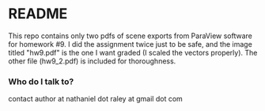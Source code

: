 # README #

This repo contains only two pdfs of scene exports from ParaView software for homework #9. I did the assignment twice just to be safe, and the image titled "hw9.pdf" is the one I want graded (I scaled the vectors properly). The other file (hw9_2.pdf) is included for thoroughness.

### Who do I talk to? ###
contact author at nathaniel dot raley at gmail dot com